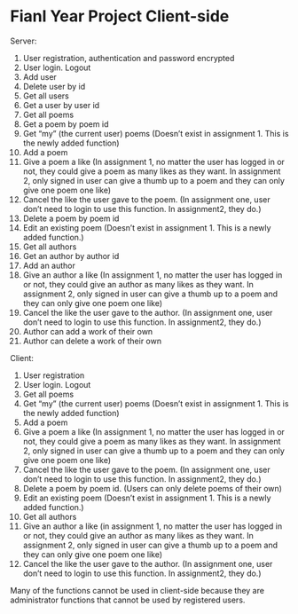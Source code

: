 # Fianl Year Project Client-side

Server:
1)	User registration, authentication and password encrypted
2)	User login. Logout
3)	Add user
4)	Delete user by id
5)	Get all users
6)	Get a user by user id
7)	Get all poems
8)	Get a poem by poem id
9)	Get “my” (the current user) poems (Doesn’t exist in assignment 1. This is the newly added function)
10)	Add a poem
11)	Give a poem a like (In assignment 1, no matter the user has logged in or not, they could give a poem as many likes as they want. In assignment 2, only signed in user can give a thumb up to a poem and they can only give one poem one like)
12)	Cancel the like the user gave to the poem. (In assignment one, user don’t need to login to use this function. In assignment2, they do.)
13)	Delete a poem by poem id
14)	Edit an existing poem (Doesn’t exist in assignment 1. This is a newly added function.)
15)	Get all authors
16)	Get an author by author id
17)	Add an author
18)	Give an author a like (In assignment 1, no matter the user has logged in or not, they could give an author as many likes as they want. In assignment 2, only signed in user can give a thumb up to a poem and they can only give one poem one like)
19)	Cancel the like the user gave to the author. (In assignment one, user don’t need to login to use this function. In assignment2, they do.)
20)	Author can add a work of their own
21)	Author can delete a work of their own

Client:
1)	User registration
2)	User login. Logout
3)	Get all poems
4)	Get “my” (the current user) poems (Doesn’t exist in assignment 1. This is the newly added function)
5)	Add a poem
6)	Give a poem a like (In assignment 1, no matter the user has logged in or not, they could give a poem as many likes as they want. In assignment 2, only signed in user can give a thumb up to a poem and they can only give one poem one like)
7)	Cancel the like the user gave to the poem. (In assignment one, user don’t need to login to use this function. In assignment2, they do.)
8)	Delete a poem by poem id. (Users can only delete poems of their own)
9)	Edit an existing poem (Doesn’t exist in assignment 1. This is a newly added function.)
10)	Get all authors
11)	Give an author a like (in assignment 1, no matter the user has logged in or not, they could give an author as many likes as they want. In assignment 2, only signed in user can give a thumb up to a poem and they can only give one poem one like)
12)	Cancel the like the user gave to the author. (In assignment one, user don’t need to login to use this function. In assignment2, they do.)

Many of the functions cannot be used in client-side because they are administrator functions that cannot be used by registered users.
